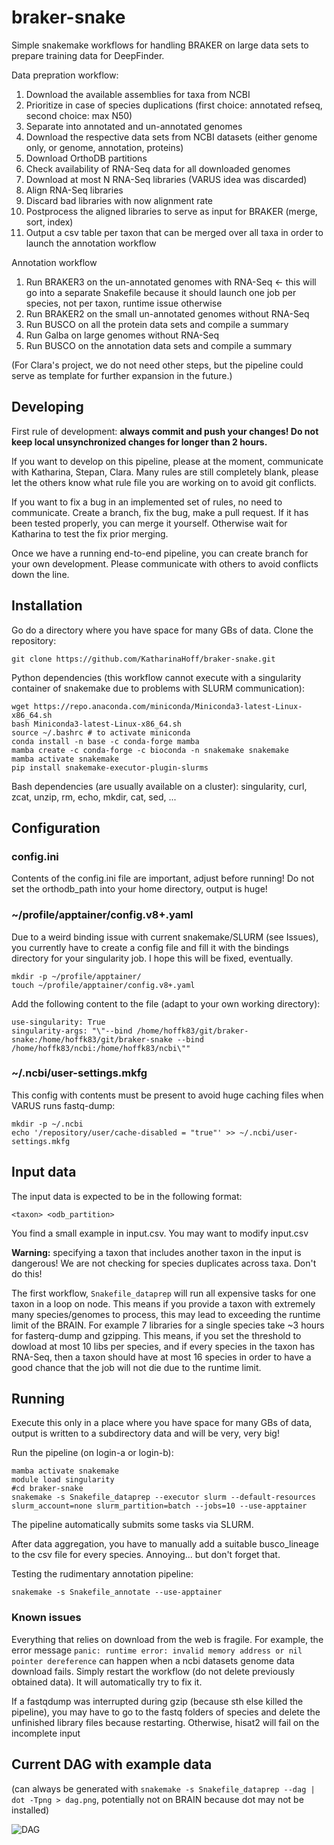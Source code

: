 # braker-snake

Simple snakemake workflows for handling BRAKER on large data sets to prepare training data for DeepFinder. 

Data prepration workflow:

1. Download the available assemblies for taxa from NCBI
2. Prioritize in case of species duplications (first choice: annotated refseq, second choice: max N50)
3. Separate into annotated and un-annotated genomes
4. Download the respective data sets from NCBI datasets (either genome only, or genome, annotation, proteins)
5. Download OrthoDB partitions
6. Check availability of RNA-Seq data for all downloaded genomes
7. Download at most N RNA-Seq libraries (VARUS idea was discarded)
8. Align RNA-Seq libraries
9. Discard bad libraries with now alignment rate
10. Postprocess the aligned libraries to serve as input for BRAKER (merge, sort, index)
11. Output a csv table per taxon that can be merged over all taxa in order to launch the annotation workflow

Annotation workflow

1. Run BRAKER3 on the un-annotated genomes with RNA-Seq <- this will go into a separate Snakefile because it should launch one job per species, not per taxon, runtime issue otherwise
2. Run BRAKER2 on the small un-annotated genomes without RNA-Seq
3. Run BUSCO on all the protein data sets and compile a summary
4. Run Galba on large genomes without RNA-Seq
5. Run BUSCO on the annotation data sets and compile a summary

(For Clara's project, we do not need other steps, but the pipeline could serve as template for further expansion in the future.)

## Developing

First rule of development: **always commit and push your changes! Do not keep local unsynchronized changes for longer than 2 hours.**

If you want to develop on this pipeline, please at the moment, communicate with Katharina, Stepan, Clara. Many rules are still completely blank, please let the others know what rule file you are working on to avoid git conflicts.

If you want to fix a bug in an implemented set of rules, no need to communicate. Create a branch, fix the bug, make a pull request. If it has been tested properly, you can merge it yourself. Otherwise wait for Katharina to test the fix prior merging.

Once we have a running end-to-end pipeline, you can create branch for your own development. Please communicate with others to avoid conflicts down the line.

## Installation

Go do a directory where you have space for many GBs of data. Clone the repository:

```git clone https://github.com/KatharinaHoff/braker-snake.git```

Python dependencies (this workflow cannot execute with a singularity container of snakemake due to problems with SLURM communication):

```
wget https://repo.anaconda.com/miniconda/Miniconda3-latest-Linux-x86_64.sh
bash Miniconda3-latest-Linux-x86_64.sh
source ~/.bashrc # to activate miniconda
conda install -n base -c conda-forge mamba
mamba create -c conda-forge -c bioconda -n snakemake snakemake
mamba activate snakemake
pip install snakemake-executor-plugin-slurms
```

Bash dependencies (are usually available on a cluster): singularity, curl, zcat, unzip, rm, echo, mkdir, cat, sed, ...

## Configuration

### config.ini

Contents of the config.ini file are important, adjust before running! Do not set the orthodb_path into your home directory, output is huge!

### ~/profile/apptainer/config.v8+.yaml

Due to a weird binding issue with current snakemake/SLURM (see Issues), you currently have to create a config file and fill it with the bindings directory for your singularity job. I hope this will be fixed, eventually.

```
mkdir -p ~/profile/apptainer/
touch ~/profile/apptainer/config.v8+.yaml
```

Add the following content to the file (adapt to your own working directory):

```
use-singularity: True
singularity-args: "\"--bind /home/hoffk83/git/braker-snake:/home/hoffk83/git/braker-snake --bind /home/hoffk83/ncbi:/home/hoffk83/ncbi\""
```

### ~/.ncbi/user-settings.mkfg

This config with contents must be present to avoid huge caching files when VARUS runs fastq-dump:

```
mkdir -p ~/.ncbi
echo '/repository/user/cache-disabled = "true"' >> ~/.ncbi/user-settings.mkfg
```

## Input data

The input data is expected to be in the following format:

```
<taxon> <odb_partition>
```

You find a small example in input.csv.  You may want to modify input.csv

**Warning:** specifying a taxon that includes another taxon in the input is dangerous! We are not checking for species duplicates across taxa. Don't do this!

The first workflow, `Snakefile_dataprep` will run all expensive tasks for one taxon in a loop on node. This means if you provide a taxon with extremely many species/genomes to process, this may lead to exceeding the runtime limit of the BRAIN. For example 7 libraries for a single species take ~3 hours for fasterq-dump and gzipping. This means, if you set the threshold to dowload at most 10 libs per species, and if every species in the taxon has RNA-Seq, then a taxon should have at most 16 species in order to have a good chance that the job will not die due to the runtime limit.

## Running

Execute this only in a place where you have space for many GBs of data, output is written to a subdirectory data and will be very, very big!

Run the pipeline (on login-a or login-b):

```
mamba activate snakemake
module load singularity
#cd braker-snake
snakemake -s Snakefile_dataprep --executor slurm --default-resources slurm_account=none slurm_partition=batch --jobs=10 --use-apptainer
```

The pipeline automatically submits some tasks via SLURM.

After data aggregation, you have to manually add a suitable busco_lineage to the csv file for every species. Annoying... but don't forget that.

Testing the rudimentary annotation pipeline:

```
snakemake -s Snakefile_annotate --use-apptainer
```

### Known issues

Everything that relies on download from the web is fragile. For example, the error message `panic: runtime error: invalid memory address or nil pointer dereference` can happen when a ncbi datasets genome data download fails. Simply restart the workflow (do not delete previously obtained data). It will automatically try to fix it.

If a fastqdump was interrupted during gzip (because sth else killed the pipeline), you may have to go to the fastq folders of species and delete the unfinished library files because restarting. Otherwise, hisat2 will fail on the incomplete input

## Current DAG with example data

(can always be generated with `snakemake -s Snakefile_dataprep --dag | dot -Tpng > dag.png`, potentially not on BRAIN because dot may not be installed)

![DAG](dag.png)